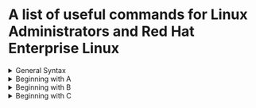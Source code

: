 # A list of useful commands for Linux Administrators and Red Hat Enterprise Linux

<details><summary>General Syntax</summary>
<p>
	
Syntax | Description
------------ | -------------
`$()` | syntax that allows command substitution
`*` | matches any string of 0 or more characters
`?` | matches any single character
`~` | current user's home directory
`~username` | matches user home directory
`~+` | matches current working directory
`~-` | matches the previous working directory
`[abc...]` | matches any one character in the enclosed class
`[!abc...]` | matches any one character not in the enclosed class
`[^abc...]`| matches any one character not in the enclosed class
`[[:alpha:]]` | matches any alphabetic character
`[[:lower:]]` | matches any lower-case character
`[[:upper:]]` | matches any upper-case character
`[[:alnum:]]` | matches any alphabetic character or digit
`[[:punct:]]` | matches any printable character not a space or alphanumeric
`[[:digit:]]` | matches any digit
`[[:space:]]` | matches any one whitespace character
`&` | starts process in background 
`Ctrl+Z` | suspends job running in foreground
`Ctrl+C` | terminates job running in foreground
`Ctrl+\` | quit key combination

</p>
</details>

<details><summary>Beginning with A</summary>
<p>
	
Syntax | Description
------------ | -------------
`authconfig --passalgo <md5/sha512/sha256>` | change default password hashing algorithm

</p>
</details>

<details><summary>Beginning with B</summary>
<p>
	
Syntax | Description
------------ | -------------
`bg % <number>`| allow suspended background process to start running
`blkid`| overview of existing partitions with a file system on them and UUID of file system

</p>
</details>

<details><summary>Beginning with C</summary>
<p>
	
Syntax | Description
------------ | -------------
`cat` | displays content of file in CLI
`cd <dir>` | change directory
`cd` | return to the current user's home directory
`cd ~` | change to user's home directory
`cd .` | stay in current directory
`cd ..` | change to parent directory
`cd ../..` | move up two levels 
`cd -` | change to previous working directory
`chage -d username` | last change date for password
`chage -d 0 username` | force password update on login
`chage -l username` | list username current settings
`chage -E YYYY-MM-DD username` | expire an account on specific day
`chage -m digit username` | minimum age for password
`chage -M digit username` | maximum age for password
`chage -W digit username` | set warning for when password must be changed
`chage -I digit username` | set inactive days
`chmod <whowhatwhich> <file/directory>` | change perms (u,g,o,a), (+,-,=), (r,w,x)
`chmod ### <file/directory>` | change perms (r=4, w=2, x=1)
`chmod -R` | sets permissions on files in entire directory
`chmod g+s` | add setgid bit
`chmod u+s` | add setuid bit
`chmod o+t` | add sticky bit
`chmod 2770 <dir>` | add setgid bit and rwx for user/group
`chown <user> <file>` | change file ownership
`chown -R <user>> <dir>` | recursively change ownership of directory
`chown :group <dir>` | change group ownership 
`chown owner:group <dir>` | change both owner and group at same time
`chronyc` | acts as client to the chronyd service
`chronyc sources` | verify NTP server was used to sync system clock
`chronyc sources -v` | verbose output 
`cp` | copy file
`cp file1 file2` | copies file1 as file2
`cp file1 file2 <dir>` | copies both files to directory
`cp -r` | copies directory

</p>
</details>